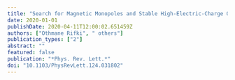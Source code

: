 ```yaml
---
title: "Search for Magnetic Monopoles and Stable High-Electric-Charge Objects in 13 Tev Proton-Proton Collisions with the ATLAS Detector"
date: 2020-01-01
publishDate: 2020-04-11T12:00:02.651459Z
authors: ["Othmane Rifki", " others"]
publication_types: ["2"]
abstract: ""
featured: false
publication: "*Phys. Rev. Lett.*"
doi: "10.1103/PhysRevLett.124.031802"
---
```


